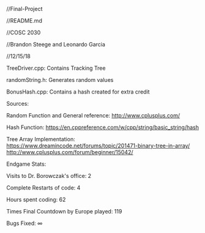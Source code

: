 //Final-Project

//README.md

//COSC 2030

//Brandon Steege and Leonardo Garcia

//12/15/18

TreeDriver.cpp: Contains Tracking Tree

randomString.h: Generates random values

BonusHash.cpp: Contains a hash created for extra credit


Sources:

Random Function and General reference:
http://www.cplusplus.com/

Hash Function:
https://en.cppreference.com/w/cpp/string/basic_string/hash

Tree Array Implementation:
https://www.dreamincode.net/forums/topic/201471-binary-tree-in-array/
http://www.cplusplus.com/forum/beginner/15042/


Endgame Stats:

Visits to Dr. Borowczak's office: 2

Complete Restarts of code: 4

Hours spent coding: 62

Times Final Countdown by Europe played: 119

Bugs Fixed: ∞
